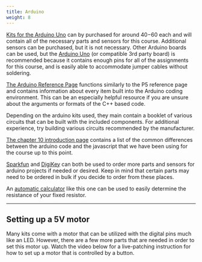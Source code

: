 ```yaml
---
title: Arduino  
weight: 8
---
```


[Kits for the Arduino Uno](https://www.amazon.com/s?k=arduino+uno+kit&ref=nb_sb_noss_2) can by purchased for around $40-$60 each and will contain all of the necessary parts and sensors for this course. Additional sensors can be purchased, but it is not necessary. Other Arduino boards can be used, but the [Arduino Uno](https://store.arduino.cc/usa/arduino-uno-rev3) (or compatible 3rd party board) is recommended because it contains enough pins for all of the assignments for this course, and is easily able to accommodate jumper cables without soldering.

[The Arduino Reference Page](https://www.arduino.cc/reference/en) functions similarly to the P5 reference page and contains information about every item built into the Arduino coding environment. This can be an especially helpful resource if you are unsure about the arguments or formats of the C++ based code.

Depending on the arduino kits used, they main contain a booklet of various circuits that can be built with the included components. For additional experience, try building various circuits recommended by the manufacturer.

[The chapter 10 introduction page](https://pdm.lsupathways.org/4_physicalcomputing/) contains a list of the common differences between the arduino code and the javascript that we have been using for the course up to this point. 

[Sparkfun](https://www.sparkfun.com/) and [DigiKey](https://www.digikey.com/) can both be used to order more parts and sensors for arduino projects if needed or desired. Keep in mind that certain parts may need to be ordered in bulk if you decide to order from these places. 

An [automatic calculator](http://www.resistorguide.com/resistor-color-code-calculator/) like this one can be used to easily determine the resistance of your fixed resistor.

---

## Setting up a 5V motor

Many kits come with a motor that can be utilized with the digital pins much like an LED. However, there are a few more parts that are needed in order to set this motor up. Watch the video below for a live-patching instruction for how to set up a motor that is controlled by a button.